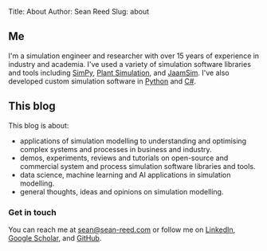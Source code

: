Title: About
Author: Sean Reed
Slug: about

## Me
I'm a simulation engineer and researcher with over 15 years of experience in industry and academia. I've used a variety of simulation software libraries and tools including [SimPy](https://simpy.readthedocs.io/en/latest/), [Plant Simulation](https://www.sw.siemens.com/en-US/), and [JaamSim](https://jaamsim.com/). I've also developed custom simulation software in [Python](https://www.python.org) and [C#](https://learn.microsoft.com/en-us/dotnet/csharp/).

## This blog
This blog is about:

- applications of simulation modelling to understanding and optimising complex systems and processes in business and industry.
- demos, experiments, reviews and tutorials on open-source and commercial system and process simulation software libraries and tools.
- data science, machine learning and AI applications in simulation modelling.
- general thoughts, ideas and opinions on simulation modelling.

### Get in touch
You can reach me at sean@sean-reed.com or follow me on [LinkedIn](https://www.linkedin.com/in/seanreeds/), [Google Scholar](https://scholar.google.com/citations?user=42ukSDsAAAAJ), and [GitHub](https://github.com/sean-reed).